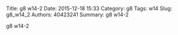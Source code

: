 Title: g8 w14-2
Date: 2015-12-18 15:33
Category: g8
Tags: w14
Slug: g8_w14_2
Authors: 40423241
Summary: g8 w14-2

g8 w14-2


<!-- 導入 brython.js -->


<script type="text/javascript" src="js/40423241-w14.js"></script>

<!-- 啟動 brython() -->

<script>
window.onload=function(){
brython(1);
}
</script>

<!-- 以下利用 Brython 程式執行繪圖 -->

<canvas id="plotarea" width="200" height="200"></canvas>

<script type="text/python3">
# 導入 doc
from browser import document as doc
from browser import console
import math

# 準備繪圖畫布
canvas = doc["plotarea"]
ctx = canvas.getContext("2d")

# 開始畫直線
for i in range(11):
    ctx.beginPath()
    ctx.lineWidth = 5
    ctx.moveTo(0,0+i*20 )
    ctx.lineTo(200,0+i*20 )
    ctx.strokeStyle = "#0099FF"
    ctx.stroke()
for i in range(11):
    ctx.beginPath()
    ctx.lineWidth = 5
    ctx.moveTo(0+i*20, 0)
    ctx.lineTo(0+i*20, 200)
    ctx.strokeStyle = "#FF0320"
    ctx.stroke()


</script>


<script>
window.onload=function(){
brython(1);
}
</script>
